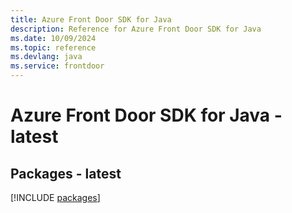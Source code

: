 ```yaml
---
title: Azure Front Door SDK for Java
description: Reference for Azure Front Door SDK for Java
ms.date: 10/09/2024
ms.topic: reference
ms.devlang: java
ms.service: frontdoor
---
```

# Azure Front Door SDK for Java - latest
## Packages - latest
[!INCLUDE [packages](front-door-index.md)]